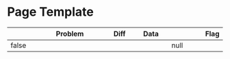 # Page Template



<table><thead><tr><th width="63" data-type="checkbox"> </th><th width="262">Problem</th><th width="81" data-type="select">Diff</th><th width="101">Data</th><th width="111" data-type="rating" data-max="5"></th><th>Flag</th></tr></thead><tbody><tr><td>false</td><td></td><td></td><td></td><td>null</td><td></td></tr></tbody></table>
